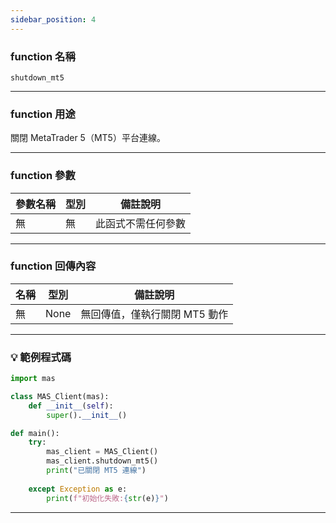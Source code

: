 ```yaml
---
sidebar_position: 4
---
```

### function 名稱

`shutdown_mt5`

---

### function 用途

關閉 MetaTrader 5（MT5）平台連線。  

---

### function 參數

| 參數名稱 | 型別 | 備註說明     |
|----------|------|--------------|
| 無       | 無   | 此函式不需任何參數 |

---

### function 回傳內容

| 名稱   | 型別 | 備註說明                 |
|--------|------|--------------------------|
| 無     | None | 無回傳值，僅執行關閉 MT5 動作 |

---

### 💡 範例程式碼

```python
import mas

class MAS_Client(mas):
    def __init__(self):
        super().__init__()

def main():
    try:
        mas_client = MAS_Client()
        mas_client.shutdown_mt5()
        print("已關閉 MT5 連線")
            
    except Exception as e:
        print(f"初始化失敗:{str(e)}")
```
---